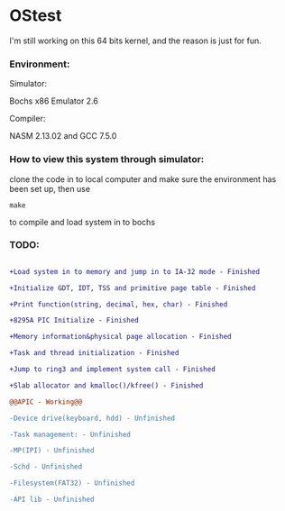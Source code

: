 # OStest

I'm still working on this 64 bits kernel, and the reason is just for fun.

### Environment:

Simulator: 

Bochs x86 Emulator 2.6

Compiler: 

NASM 2.13.02 and GCC 7.5.0



### How to view this system through simulator:

clone the code in to local computer and make sure the environment has been set up, then use

`make`

to compile and load system in to bochs

### TODO:

```diff

+Load system in to memory and jump in to IA-32 mode - Finished

+Initialize GDT, IDT, TSS and primitive page table - Finished

+Print function(string, decimal, hex, char) - Finished

+8295A PIC Initialize - Finished

+Memory information&physical page allocation - Finished

+Task and thread initialization - Finished

+Jump to ring3 and implement system call - Finished

+Slab allocator and kmalloc()/kfree() - Finished

@@APIC - Working@@

-Device drive(keyboard, hdd) - Unfinished

-Task management: - Unfinished

-MP(IPI) - Unfinished

-Schd - Unfinished

-Filesystem(FAT32) - Unfinished

-API lib - Unfinished

```

